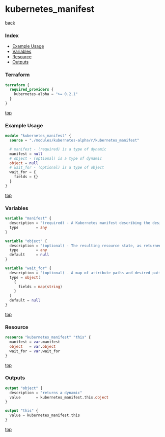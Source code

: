 # kubernetes_manifest

[back](../kubernetes-alpha.md)

### Index

- [Example Usage](#example-usage)
- [Variables](#variables)
- [Resource](#resource)
- [Outputs](#outputs)

### Terraform

```terraform
terraform {
  required_providers {
    kubernetes-alpha = ">= 0.2.1"
  }
}
```

[top](#index)

### Example Usage

```terraform
module "kubernetes_manifest" {
  source = "./modules/kubernetes-alpha/r/kubernetes_manifest"

  # manifest - (required) is a type of dynamic
  manifest = null
  # object - (optional) is a type of dynamic
  object = null
  # wait_for - (optional) is a type of object
  wait_for = {
    fields = {}
  }
}
```

[top](#index)

### Variables

```terraform
variable "manifest" {
  description = "(required) - A Kubernetes manifest describing the desired state of the resource in HCL format."
  type        = any
}

variable "object" {
  description = "(optional) - The resulting resource state, as returned by the API server after applying the desired state from `manifest`."
  type        = any
  default     = null
}

variable "wait_for" {
  description = "(optional) - A map of attribute paths and desired patterns to be matched. After each apply the provider will wait for all attributes listed here to reach a value that matches the desired pattern."
  type = object(
    {
      fields = map(string)
    }
  )
  default = null
}
```

[top](#index)

### Resource

```terraform
resource "kubernetes_manifest" "this" {
  manifest = var.manifest
  object   = var.object
  wait_for = var.wait_for
}
```

[top](#index)

### Outputs

```terraform
output "object" {
  description = "returns a dynamic"
  value       = kubernetes_manifest.this.object
}

output "this" {
  value = kubernetes_manifest.this
}
```

[top](#index)